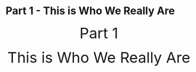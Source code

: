 # Part 1 - This is Who We Really Are

<center><span style="font-size:40px">Part 1</span><br/><br/>
<span style="font-size:40px">This is Who We Really Are</span></center>

<div style="break-after:page"></div>